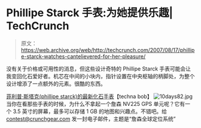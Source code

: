 # Phillipe Starck 手表:为她提供乐趣| TechCrunch

> 原文：<https://web.archive.org/web/http://techcrunch.com/2007/08/17/phillipe-starck-watches-cantelievered-for-her-pleasure/>

没有关于价格或可用性的消息，但这些设计奇特的 Phillipe Starck 手表可能会让我变回化石爱好者。机芯在中间的小块内，指针设置在中央枢轴的柄脚处，为整个设计增添了一点额外的元素。很酷的东西。

[菲利普·斯塔克(phillipe starck)的最新化石手表](https://web.archive.org/web/20150919062628/http://technabob.com/blog/2007/08/17/phillipe-starcks-latest-fossil-watches/)【techna bob】
![10days82.jpg](img/587b65bcf1f680d95bc3e210d452f165.png)
当你在看那些手表的时候，为什么不拿起一个詹森 NV225 GPS 单元呢？它有一个 3.5 英寸的屏幕，最多可以存储 1 GB 的地图和兴趣点。不错吧。给 contest@crunchgear.com 发一封电子邮件，主题是“詹森全球定位系统”